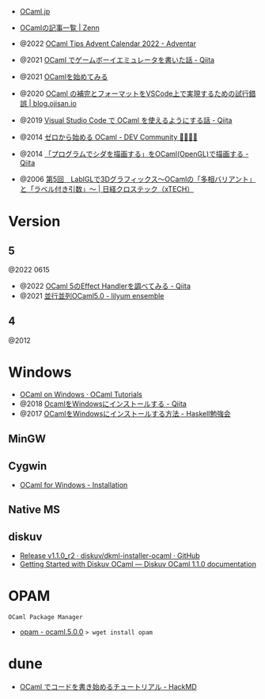 - [OCaml.jp](http://ocaml.jp/)

- [OCamlの記事一覧 | Zenn](https://zenn.dev/topics/ocaml)
- @2022 [OCaml Tips Advent Calendar 2022 - Adventar](https://adventar.org/calendars/8396)
- @2021 [OCaml でゲームボーイエミュレータを書いた話 - Qiita](https://qiita.com/linoscope/items/244d931aaae07df2c27e)
- @2021 [OCamlを始めてみる](https://tars0x9752.com/posts/try-ocaml)
- @2020 [OCaml の補完とフォーマットをVSCode上で実現するための試行錯誤 | blog.ojisan.io](https://blog.ojisan.io/ocaml-lsp-vscode/)
- @2019 [Visual Studio Code で OCaml を使えるようにする話 - Qiita](https://qiita.com/denkiuo604/items/89f6159a5f5a114b0bc0)
- @2014 [ゼロから始める OCaml - DEV Community 👩‍💻👨‍💻](https://dev.to/szktty/ocaml-1o28)
- @2014 [「プログラムでシダを描画する」をOCaml(OpenGL)で描画する - Qiita](https://qiita.com/kjunichi/items/03d821ae2cb742d811bf)
- @2006 [第5回　LablGLで3Dグラフィックス～OCamlの「多相バリアント」と「ラベル付き引数」～ | 日経クロステック（xTECH）](https://xtech.nikkei.com/it/article/COLUMN/20061212/256657/)

# Version
## 5
@2022 0615
- @2022 [OCaml 5のEffect Handlerを調べてみる - Qiita](https://qiita.com/hayao0727/items/92b8e71b9305765b3458)
- @2021 [並行並列OCaml5.0 - lilyum ensemble](https://nymphium.github.io/2021/12/12/ocaml-5_0.html)

## 4
@2012

# Windows
- [OCaml on Windows · OCaml Tutorials](https://ocaml.org/docs/ocaml-on-windows)
- @2018 [OcamlをWindowsにインストールする - Qiita](https://qiita.com/angeart/items/ba9721245558781e30d4)
- @2017 [OCamlをWindowsにインストールする方法 - Haskell勉強会](https://haskell.hatenablog.com/entry/How-to-install-OCaml-on-Windows)

## MinGW

## Cygwin
- [OCaml for Windows - Installation](https://fdopen.github.io/opam-repository-mingw/installation/)

## Native MS

## diskuv
- [Release v1.1.0_r2 · diskuv/dkml-installer-ocaml · GitHub](https://github.com/diskuv/dkml-installer-ocaml/releases/tag/v1.1.0_r2)
- [Getting Started with Diskuv OCaml — Diskuv OCaml 1.1.0 documentation](https://diskuv-ocaml.gitlab.io/distributions/dkml/)

# OPAM
`OCaml Package Manager`
- [opam - ocaml.5.0.0](https://opam.ocaml.org/packages/ocaml/ocaml.5.0.0/)
`> wget install opam`


# dune
- [OCaml でコードを書き始めるチュートリアル - HackMD](https://hackmd.io/@anqou/HkyLTTKPs)
